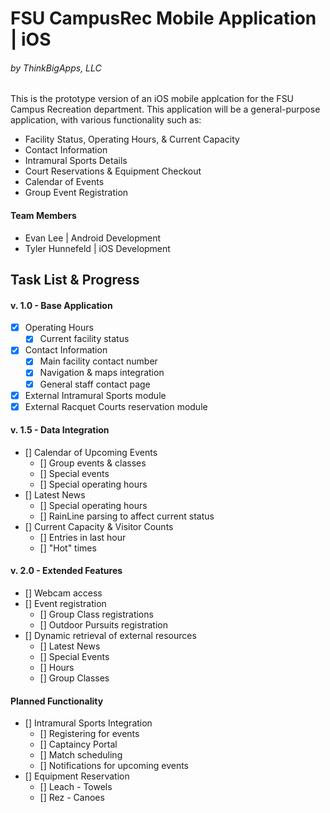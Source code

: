 # FSU CampusRec Mobile Application | iOS
###### by ThinkBigApps, LLC

This is the prototype version of an iOS mobile applcation for the FSU Campus Recreation department.
This application will be a general-purpose application, with various functionality such as:
- Facility Status, Operating Hours, & Current Capacity
- Contact Information
- Intramural Sports Details
- Court Reservations & Equipment Checkout
- Calendar of Events
- Group Event Registration


#### Team Members
* Evan Lee | Android Development
* Tyler Hunnefeld | iOS Development

## Task List & Progress
#### v. 1.0 - Base Application
- [x] Operating Hours
  - [x] Current facility status
- [x] Contact Information
  - [x] Main facility contact number
  - [x] Navigation & maps integration
  - [x] General staff contact page
- [x] External Intramural Sports module
- [x] External Racquet Courts reservation module

#### v. 1.5 - Data Integration
- [] Calendar of Upcoming Events
  - [] Group events & classes
  - [] Special events
  - [] Special operating hours
- [] Latest News
  - [] Special operating hours
  - [] RainLine parsing to affect current status
- [] Current Capacity & Visitor Counts
  - [] Entries in last hour
  - [] "Hot" times
  
#### v. 2.0 - Extended Features
- [] Webcam access
- [] Event registration
  - [] Group Class registrations
  - [] Outdoor Pursuits registration
- [] Dynamic retrieval of external resources
  - [] Latest News
  - [] Special Events
  - [] Hours
  - [] Group Classes
  
#### Planned Functionality
- [] Intramural Sports Integration
  - [] Registering for events
  - [] Captaincy Portal
  - [] Match scheduling
  - [] Notifications for upcoming events
- [] Equipment Reservation
  - [] Leach - Towels
  - [] Rez - Canoes
